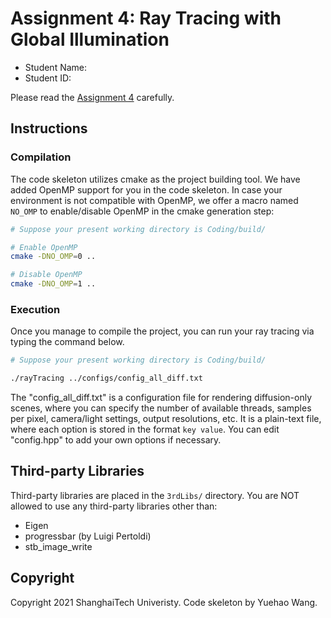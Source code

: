 # Assignment 4: Ray Tracing with Global Illumination

- Student Name:
- Student ID:

Please read the [Assignment 4](http://faculty.sist.shanghaitech.edu.cn/faculty/liuxp/course/cg1/assignment4/assignment4.html) carefully.

## Instructions

### Compilation

The code skeleton utilizes cmake as the project building tool. We have added OpenMP support for you in the code skeleton. In case your environment is not compatible with OpenMP, we offer a macro named `NO_OMP` to enable/disable OpenMP in the cmake generation step:

```bash
# Suppose your present working directory is Coding/build/

# Enable OpenMP
cmake -DNO_OMP=0 ..

# Disable OpenMP
cmake -DNO_OMP=1 ..
```

### Execution

Once you manage to compile the project, you can run your ray tracing via typing the command below.

```bash
# Suppose your present working directory is Coding/build/

./rayTracing ../configs/config_all_diff.txt
```

The "config_all_diff.txt" is a configuration file for rendering diffusion-only scenes, where you can specify the number of available threads, samples per pixel, camera/light settings, output resolutions, etc. It is a plain-text file, where each option is stored in the format `key value`. You can edit "config.hpp" to add your own options if necessary.


## Third-party Libraries

Third-party libraries are placed in the `3rdLibs/` directory. You are NOT allowed to use any third-party libraries other than:

- Eigen
- progressbar (by Luigi Pertoldi)
- stb_image_write


## Copyright

Copyright 2021 ShanghaiTech Univeristy. Code skeleton by Yuehao Wang.
